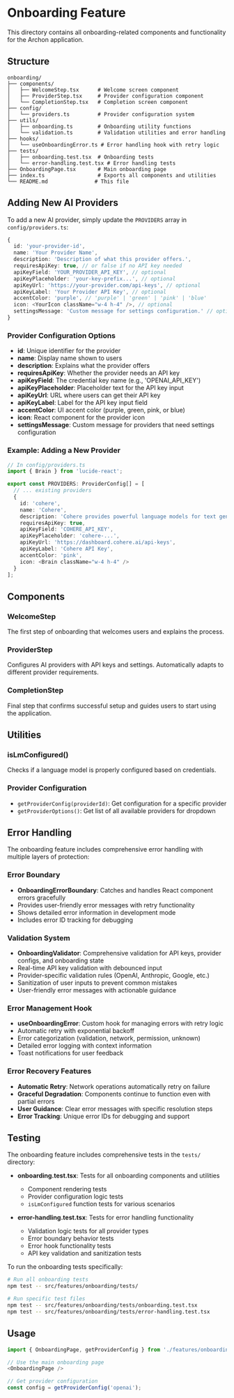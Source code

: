 # Onboarding Feature

This directory contains all onboarding-related components and functionality for the Archon application.

## Structure

```
onboarding/
├── components/
│   ├── WelcomeStep.tsx      # Welcome screen component
│   ├── ProviderStep.tsx     # Provider configuration component
│   └── CompletionStep.tsx   # Completion screen component
├── config/
│   └── providers.ts         # Provider configuration system
├── utils/
│   ├── onboarding.ts        # Onboarding utility functions
│   └── validation.ts        # Validation utilities and error handling
├── hooks/
│   └── useOnboardingError.ts # Error handling hook with retry logic
├── tests/
│   ├── onboarding.test.tsx  # Onboarding tests
│   └── error-handling.test.tsx # Error handling tests
├── OnboardingPage.tsx       # Main onboarding page
├── index.ts                 # Exports all components and utilities
└── README.md               # This file
```

## Adding New AI Providers

To add a new AI provider, simply update the `PROVIDERS` array in `config/providers.ts`:

```typescript
{
  id: 'your-provider-id',
  name: 'Your Provider Name',
  description: 'Description of what this provider offers.',
  requiresApiKey: true, // or false if no API key needed
  apiKeyField: 'YOUR_PROVIDER_API_KEY', // optional
  apiKeyPlaceholder: 'your-key-prefix...', // optional
  apiKeyUrl: 'https://your-provider.com/api-keys', // optional
  apiKeyLabel: 'Your Provider API Key', // optional
  accentColor: 'purple', // 'purple' | 'green' | 'pink' | 'blue'
  icon: <YourIcon className="w-4 h-4" />, // optional
  settingsMessage: 'Custom message for settings configuration.' // optional
}
```

### Provider Configuration Options

- **id**: Unique identifier for the provider
- **name**: Display name shown to users
- **description**: Explains what the provider offers
- **requiresApiKey**: Whether the provider needs an API key
- **apiKeyField**: The credential key name (e.g., 'OPENAI_API_KEY')
- **apiKeyPlaceholder**: Placeholder text for the API key input
- **apiKeyUrl**: URL where users can get their API key
- **apiKeyLabel**: Label for the API key input field
- **accentColor**: UI accent color (purple, green, pink, or blue)
- **icon**: React component for the provider icon
- **settingsMessage**: Custom message for providers that need settings configuration

### Example: Adding a New Provider

```typescript
// In config/providers.ts
import { Brain } from 'lucide-react';

export const PROVIDERS: ProviderConfig[] = [
  // ... existing providers
  {
    id: 'cohere',
    name: 'Cohere',
    description: 'Cohere provides powerful language models for text generation and analysis.',
    requiresApiKey: true,
    apiKeyField: 'COHERE_API_KEY',
    apiKeyPlaceholder: 'cohere-...',
    apiKeyUrl: 'https://dashboard.cohere.ai/api-keys',
    apiKeyLabel: 'Cohere API Key',
    accentColor: 'pink',
    icon: <Brain className="w-4 h-4" />
  }
];
```

## Components

### WelcomeStep
The first step of onboarding that welcomes users and explains the process.

### ProviderStep
Configures AI providers with API keys and settings. Automatically adapts to different provider requirements.

### CompletionStep
Final step that confirms successful setup and guides users to start using the application.

## Utilities

### isLmConfigured()
Checks if a language model is properly configured based on credentials.

### Provider Configuration
- `getProviderConfig(providerId)`: Get configuration for a specific provider
- `getProviderOptions()`: Get list of all available providers for dropdown

## Error Handling

The onboarding feature includes comprehensive error handling with multiple layers of protection:

### Error Boundary
- **OnboardingErrorBoundary**: Catches and handles React component errors gracefully
- Provides user-friendly error messages with retry functionality
- Shows detailed error information in development mode
- Includes error ID tracking for debugging

### Validation System
- **OnboardingValidator**: Comprehensive validation for API keys, provider configs, and onboarding state
- Real-time API key validation with debounced input
- Provider-specific validation rules (OpenAI, Anthropic, Google, etc.)
- Sanitization of user inputs to prevent common mistakes
- User-friendly error messages with actionable guidance

### Error Management Hook
- **useOnboardingError**: Custom hook for managing errors with retry logic
- Automatic retry with exponential backoff
- Error categorization (validation, network, permission, unknown)
- Detailed error logging with context information
- Toast notifications for user feedback

### Error Recovery Features
- **Automatic Retry**: Network operations automatically retry on failure
- **Graceful Degradation**: Components continue to function even with partial errors
- **User Guidance**: Clear error messages with specific resolution steps
- **Error Tracking**: Unique error IDs for debugging and support

## Testing

The onboarding feature includes comprehensive tests in the `tests/` directory:

- **onboarding.test.tsx**: Tests for all onboarding components and utilities
  - Component rendering tests
  - Provider configuration logic tests
  - `isLmConfigured` function tests for various scenarios

- **error-handling.test.tsx**: Tests for error handling functionality
  - Validation logic tests for all provider types
  - Error boundary behavior tests
  - Error hook functionality tests
  - API key validation and sanitization tests

To run the onboarding tests specifically:

```bash
# Run all onboarding tests
npm test -- src/features/onboarding/tests/

# Run specific test files
npm test -- src/features/onboarding/tests/onboarding.test.tsx
npm test -- src/features/onboarding/tests/error-handling.test.tsx
```

## Usage

```typescript
import { OnboardingPage, getProviderConfig } from './features/onboarding';

// Use the main onboarding page
<OnboardingPage />

// Get provider configuration
const config = getProviderConfig('openai');
```
